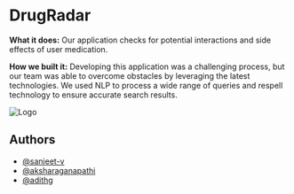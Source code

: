 
# DrugRadar

**What it does:**
Our application checks for potential interactions and side effects of user medication. 

**How we built it:** Developing this application was a challenging process, but our team was able to overcome obstacles by leveraging the latest technologies. We used NLP to process a wide range of queries and respell technology to ensure accurate search results.


![Logo](https://cdn.discordapp.com/attachments/1091569594046623824/1097200448538165418/DrugRadar-removebg-preview.png)


## Authors

- [@sanjeet-v](https://www.github.com/sanjeet-v)
- [@aksharaganapathi](https://github.com/aksharaganapathi)
- [@adithg](https://github.com/adithg)